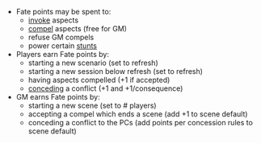 * Fate points may be spent to:
  * [invoke](Aspects.md#invoking-an-aspect) aspects
  * [compel](Aspects.md#compelling-an-aspect) aspects (free for GM)
  * refuse GM compels
  * power certain [stunts](Stunts.md)
* Players earn Fate points by:
  * starting a new scenario (set to refresh)
  * starting a new session below refresh (set to refresh)
  * having aspects compelled (+1 if accepted)
  * [conceding](Conflicts.md#conceding-and-being-taken-out) a conflict (+1 and +1/consequence)
* GM earns Fate points by:
  * starting a new scene (set to # players)
  * accepting a compel which ends a scene (add +1 to scene default)
  * conceding a conflict to the PCs (add points per concession rules to scene default)

